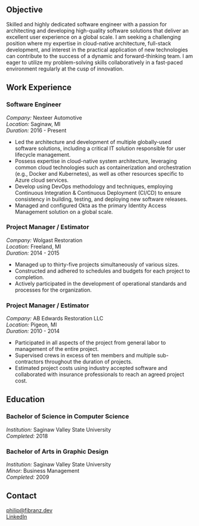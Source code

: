 ## Objective

Skilled and highly dedicated software engineer with a passion for architecting and developing high-quality software solutions that deliver an excellent user experience on a global scale. I am seeking a challenging position where my expertise in cloud-native architecture, full-stack development, and interest in the practical application of new technologies can contribute to the success of a dynamic and forward-thinking team. I am eager to utilize my problem-solving skills collaboratively in a fast-paced environment regularly at the cusp of innovation.

## Work Experience

### Software Engineer

*Company:* Nexteer Automotive  
*Location:* Saginaw, MI  
*Duration:* 2016 - Present  

- Led the architecture and development of multiple globally-used software solutions, including a critical IT solution responsible for user lifecycle management.
- Possess expertise in cloud-native system architecture, leveraging common cloud technologies such as containerization and orchestration (e.g., Docker and Kubernetes), as well as other resources specific to Azure cloud services.
- Develop using DevOps methodology and techniques, employing Continuous Integration & Continuous Deployment (CI/CD) to ensure consistency in building, testing, and deploying new software releases.
- Managed and configured Okta as the primary Identity Access Management solution on a global scale.

### Project Manager / Estimator

*Company:* Wolgast Restoration  
*Location:* Freeland, MI  
*Duration:* 2014 - 2015  

- Managed up to thirty-five projects simultaneously of various sizes.
- Constructed and adhered to schedules and budgets for each project to completion.
- Actively participated in the development of operational standards and processes for the organization. 

### Project Manager / Estimator

*Company:* AB Edwards Restoration LLC  
*Location:* Pigeon, MI  
*Duration:* 2010 - 2014  

- Participated in all aspects of the project from general labor to management of the entire project.
- Supervised crews in excess of ten members and multiple sub-contractors throughout the duration of projects.
- Estimated project costs using industry accepted software and collaborated with insurance professionals to reach an agreed project cost.


## Education

### Bachelor of Science in Computer Science

*Institution:* Saginaw Valley State University  
*Completed:* 2018  

### Bachelor of Arts in Graphic Design

*Institution:* Saginaw Valley State University  
*Minor:* Business Management  
*Completed:* 2009  

## Contact

[philip@fibranz.dev](mailto:philip@fibranz.dev)  
[LinkedIn](https://linkedin.com/in/pfibranz)  
